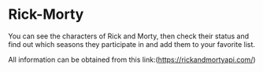 # Rick-Morty
You can see the characters of Rick and Morty, then check their status and find out which 
seasons they participate in and add them to your favorite list.

All information can be obtained from this link:(https://rickandmortyapi.com/)

